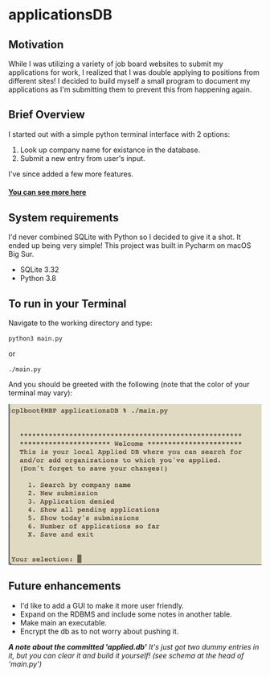 # applicationsDB

## Motivation
While I was utilizing a variety of job board websites to submit my applications for work, I realized that I was double applying to positions from different sites!  I decided to build myself a small program to document my applications as I'm submitting them to prevent this from happening again.

## Brief Overview
I started out with a simple python terminal interface with 2 options: 
  1.  Look up company name for existance in the database. 
  2.  Submit a new entry from user's input.
  
I've since added a few more features.
#### [You can see more here](https://github.com/frgalvan/applicationsDB/wiki)
  

## System requirements
I'd never combined SQLite with Python so I decided to give it a shot. It ended up being very simple! This project was built in Pycharm on macOS Big Sur.
* SQLite 3.32
* Python 3.8


## To run in your Terminal
Navigate to the working directory and type:

```
python3 main.py
```
or 	
```
./main.py 
```

And you should be greeted with the following (note that the color of your terminal may vary):
<p>
  <img src="https://github.com/frgalvan/applicationsDB/blob/main/venv/img.png" width="570px" align="middle"/>
</p>

## Future enhancements
* I'd like to add a GUI to make it more user friendly.
* Expand on the RDBMS and include some notes in another table. 
* Make main an executable.
* Encrypt the db as to not worry about pushing it.

***A note about the committed 'applied.db'***
*It's just got two dummy entries in it, but you can clear it and build it yourself! (see schema at the head of 'main.py')*

